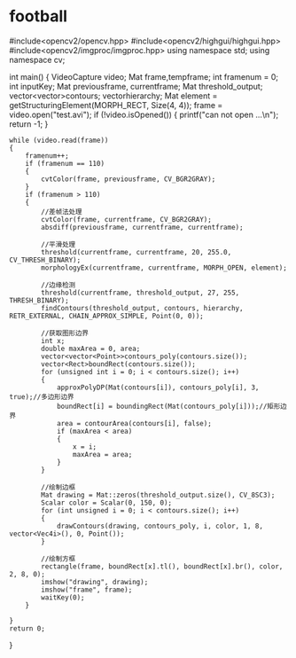 # football
#include<opencv2/opencv.hpp>
#include<opencv2/highgui/highgui.hpp>
#include<opencv2/imgproc/imgproc.hpp>
using namespace std;
using namespace cv;

int main()
{
	VideoCapture video;
	Mat frame,tempframe;
	int framenum = 0;
	int inputKey;
	Mat previousframe, currentframe;
	Mat threshold_output;
	vector<vector<Point>>contours;
	vector<Vec4i>hierarchy;
	Mat element = getStructuringElement(MORPH_RECT, Size(4, 4));
	frame = video.open("test.avi");
	if (!video.isOpened())
	{
		printf("can not open ...\n");
		return -1;
	}

	while (video.read(frame))
	{
		framenum++;
		if (framenum == 110)
		{
			cvtColor(frame, previousframe, CV_BGR2GRAY);
		}
		if (framenum > 110)
		{
			//差帧法处理
			cvtColor(frame, currentframe, CV_BGR2GRAY);
			absdiff(previousframe, currentframe, currentframe);

			//平滑处理
			threshold(currentframe, currentframe, 20, 255.0, CV_THRESH_BINARY);
			morphologyEx(currentframe, currentframe, MORPH_OPEN, element);
			
			//边缘检测
			threshold(currentframe, threshold_output, 27, 255, THRESH_BINARY);
			findContours(threshold_output, contours, hierarchy, RETR_EXTERNAL, CHAIN_APPROX_SIMPLE, Point(0, 0));

			//获取图形边界
			int x;
			double maxArea = 0, area;
			vector<vector<Point>>contours_poly(contours.size());
			vector<Rect>boundRect(contours.size());
			for (unsigned int i = 0; i < contours.size(); i++)
			{
				approxPolyDP(Mat(contours[i]), contours_poly[i], 3, true);//多边形边界
				boundRect[i] = boundingRect(Mat(contours_poly[i]));//矩形边界
				area = contourArea(contours[i], false);
				if (maxArea < area)
				{
					x = i;
					maxArea = area;
				}
			}

			//绘制边框
			Mat drawing = Mat::zeros(threshold_output.size(), CV_8SC3);
			Scalar color = Scalar(0, 150, 0);
			for (int unsigned i = 0; i < contours.size(); i++)
			{
				drawContours(drawing, contours_poly, i, color, 1, 8, vector<Vec4i>(), 0, Point());
			}
			
			//绘制方框
			rectangle(frame, boundRect[x].tl(), boundRect[x].br(), color, 2, 8, 0);
			imshow("drawing", drawing);
			imshow("frame", frame);
			waitKey(0);
		}

	}
	return 0;
}
